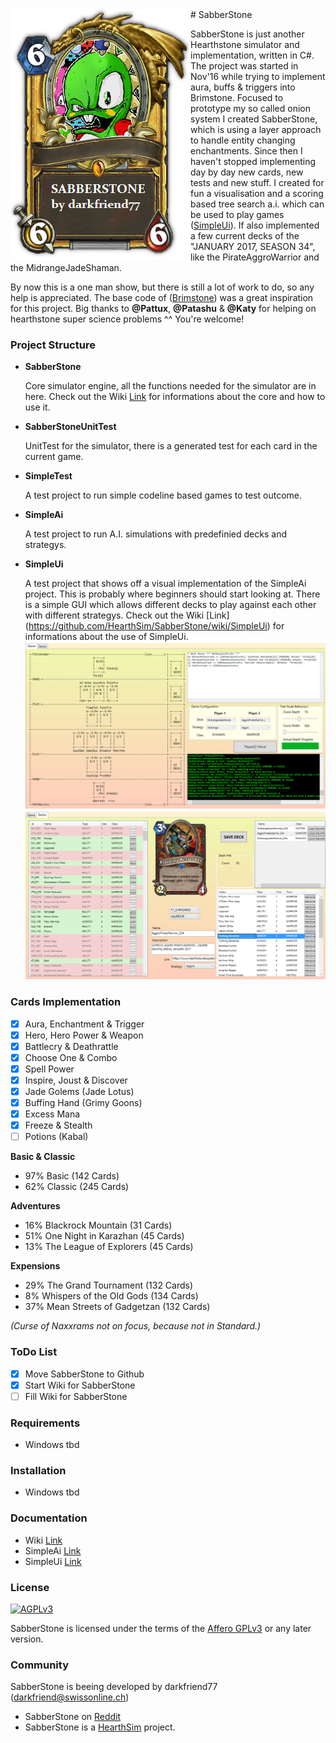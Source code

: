 <img align="left" src="/Readme/sabberstone.png">
# SabberStone

SabberStone is just another Hearthstone simulator and implementation, written in C#. The project was started in Nov'16 while trying to implement aura, buffs & triggers into Brimstone. Focused to prototype my so called onion system I created SabberStone, which is using a layer approach to handle entity changing enchantments. Since then I haven't stopped implementing day by day new cards, new tests and new stuff. I created for fun a visualisation and a scoring based tree search a.i. which can be used to play games ([SimpleUi](/SimpleUi)). If also implemented a few current decks of the "JANUARY 2017, SEASON 34", like the PirateAggroWarrior and the MidrangeJadeShaman.

By now this is a one man show, but there is still a lot of work to do, so any help is appreciated. The base code of ([Brimstone](https://github.com/HearthSim/Brimstone/tree/master/Brimstone)) was a great inspiration for this project. Big thanks to **@Pattux**, **@Patashu** & **@Katy** for helping on hearthstone super science problems ^^ You're welcome!


### Project Structure ###

* **SabberStone**

  Core simulator engine, all the functions needed for the simulator are in here. Check out the Wiki [Link](https://github.com/HearthSim/SabberStone/wiki) for informations about the core and how to use it.

* **SabberStoneUnitTest**

  UnitTest for the simulator, there is a generated test for each card in the current game.

* **SimpleTest**

  A test project to run simple codeline based games to test outcome.

* **SimpleAi**

  A test project to run A.I. simulations with predefinied decks and strategys.

* **SimpleUi**

  A test project that shows off a visual implementation of the SimpleAi project. This is probably where beginners should start looking at. There is a simple GUI which allows different decks to play against each other with different strategys. Check out the Wiki [Link] (https://github.com/HearthSim/SabberStone/wiki/SimpleUi) for informations about the use of SimpleUi.
  ![alt tag](/Readme/simpleui.PNG)
  ![alt tag](/Readme/deckcreator.PNG)
  
### Cards Implementation

- [x] Aura, Enchantment & Trigger
- [x] Hero, Hero Power & Weapon
- [x] Battlecry & Deathrattle
- [x] Choose One & Combo
- [x] Spell Power
- [x] Inspire, Joust & Discover
- [x] Jade Golems (Jade Lotus)
- [x] Buffing Hand (Grimy Goons)
- [x] Excess Mana
- [x] Freeze & Stealth
- [ ] Potions (Kabal)

**Basic & Classic**
* 97% Basic (142 Cards)
* 62% Classic (245 Cards)

**Adventures**
* 16% Blackrock Mountain (31 Cards)
* 51% One Night in Karazhan (45 Cards)
* 13% The League of Explorers (45 Cards)

**Expensions**
* 29% The Grand Tournament (132 Cards)
*  8% Whispers of the Old Gods (134 Cards)
* 37% Mean Streets of Gadgetzan (132 Cards)

*(Curse of Naxxrams not on focus, because not in Standard.)*

### ToDo List ###

- [x] Move SabberStone to Github
- [x] Start Wiki for SabberStone
- [ ] Fill Wiki for SabberStone

### Requirements

* Windows
  tbd

### Installation

* Windows
  tbd

### Documentation

* Wiki [Link](https://github.com/HearthSim/SabberStone/wiki)
* SimpleAi [Link](https://github.com/HearthSim/SabberStone/tree/master/SimpleAi)
* SimpleUi [Link](https://github.com/HearthSim/SabberStone/tree/master/SimpleUi)

### License

[![AGPLv3](https://www.gnu.org/graphics/agplv3-88x31.png)](http://choosealicense.com/licenses/agpl-3.0/)

SabberStone is licensed under the terms of the
[Affero GPLv3](https://www.gnu.org/licenses/agpl-3.0.en.html) or any later version.

### Community
SabberStone is beeing developed by darkfriend77 (darkfriend@swissonline.ch)
* SabberStone on [Reddit](https://redd.it/5p0ar8)
* SabberStone is a [HearthSim](http://hearthsim.info) project.
